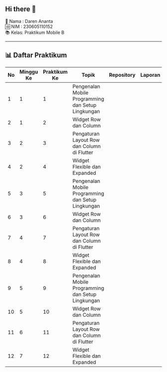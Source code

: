 ## Hi there 👋
👤 Nama : Daren Ananta  
🆔 NIM  : 230605110152  
📚 Kelas: Praktikum Mobile B  

---

## 📊 Daftar Praktikum  

| No | Minggu Ke | Praktikum Ke | Topik | Repository | Laporan |
|----|-----------|--------------|-------|-------------|----------|
| 1 | 1 | 1 |Pengenalan Mobile Programming dan Setup Lingkungan| | |
| 2 | 1 | 2 |Widget Row dan Column| | |
| 3 | 2 | 3 |Pengaturan Layout Row dan Column di Flutter| | |
| 4 | 2 | 4 |	Widget Flexible dan Expanded| | |
| 5 | 3 | 5 |Pengenalan Mobile Programming dan Setup Lingkungan| | |
| 6 | 3 | 6 |Widget Row dan Column| | |
| 7 | 4 | 7 |Pengaturan Layout Row dan Column di Flutter| | |
| 8 | 4 | 8 |	Widget Flexible dan Expanded| | |
| 9 | 5 | 9 |Pengenalan Mobile Programming dan Setup Lingkungan| | |
| 10 | 5 | 10 |Widget Row dan Column| | |
| 11 | 6 | 11 |Pengaturan Layout Row dan Column di Flutter| | |
| 12 | 7 | 12 |	Widget Flexible dan Expanded| | |
